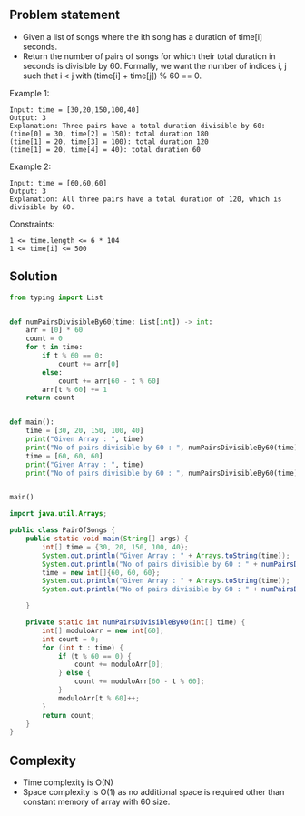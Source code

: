 ## Problem statement

- Given a list of songs where the ith song has a duration of time[i] seconds.
- Return the number of pairs of songs for which their total duration in seconds is divisible by 60. Formally, we want the number of indices i, j such that i < j with (time[i] + time[j]) % 60 == 0.

Example 1:
```
Input: time = [30,20,150,100,40]
Output: 3
Explanation: Three pairs have a total duration divisible by 60:
(time[0] = 30, time[2] = 150): total duration 180
(time[1] = 20, time[3] = 100): total duration 120
(time[1] = 20, time[4] = 40): total duration 60
```
Example 2:
```
Input: time = [60,60,60]
Output: 3
Explanation: All three pairs have a total duration of 120, which is divisible by 60.
```
Constraints:
```
1 <= time.length <= 6 * 104
1 <= time[i] <= 500
```

## Solution
```python
from typing import List


def numPairsDivisibleBy60(time: List[int]) -> int:
    arr = [0] * 60
    count = 0
    for t in time:
        if t % 60 == 0:
            count += arr[0]
        else:
            count += arr[60 - t % 60]
        arr[t % 60] += 1
    return count


def main():
    time = [30, 20, 150, 100, 40]
    print("Given Array : ", time)
    print("No of pairs divisible by 60 : ", numPairsDivisibleBy60(time))
    time = [60, 60, 60]
    print("Given Array : ", time)
    print("No of pairs divisible by 60 : ", numPairsDivisibleBy60(time))


main()
```
```java
import java.util.Arrays;

public class PairOfSongs {
    public static void main(String[] args) {
        int[] time = {30, 20, 150, 100, 40};
        System.out.println("Given Array : " + Arrays.toString(time));
        System.out.println("No of pairs divisible by 60 : " + numPairsDivisibleBy60(time));
        time = new int[]{60, 60, 60};
        System.out.println("Given Array : " + Arrays.toString(time));
        System.out.println("No of pairs divisible by 60 : " + numPairsDivisibleBy60(time));

    }

    private static int numPairsDivisibleBy60(int[] time) {
        int[] moduloArr = new int[60];
        int count = 0;
        for (int t : time) {
            if (t % 60 == 0) {
                count += moduloArr[0];
            } else {
                count += moduloArr[60 - t % 60];
            }
            moduloArr[t % 60]++;
        }
        return count;
    }
}
```

## Complexity

- Time complexity is O(N)
- Space complexity is O(1) as no additional space is required other than constant memory of array with 60 size.
